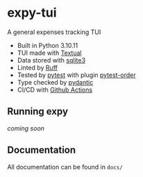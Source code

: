 # expy-tui
A general expenses tracking TUI 
- Built in Python 3.10.11
- TUI made with [Textual](https://github.com/Textualize/textual)
- Data stored with [sqlite3](https://docs.python.org/3/library/sqlite3.html)
- Linted by [Ruff](https://github.com/astral-sh/ruff)
- Tested by [pytest](https://github.com/pytest-dev/pytest) with plugin [pytest-order](https://github.com/pytest-dev/pytest-order)
- Type checked by [pydantic](https://github.com/pydantic/pydantic)
- CI/CD with [Github Actions](https://docs.github.com/en/actions)

## Running expy

*coming soon*

## Documentation
All documentation can be found in `docs/`